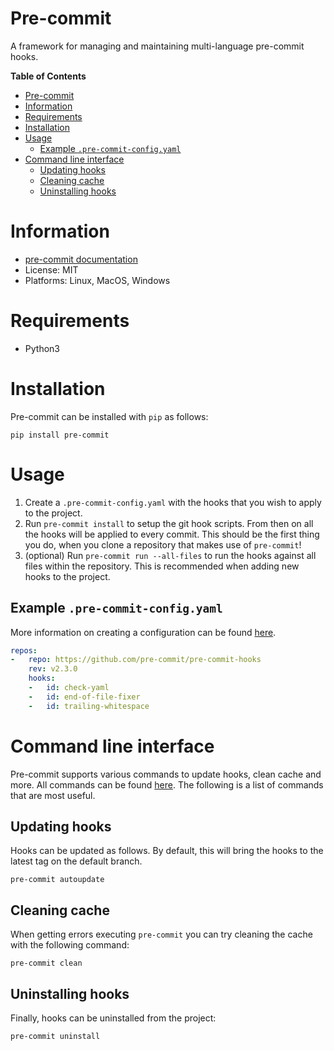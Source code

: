 # Pre-commit

A framework for managing and maintaining multi-language pre-commit hooks.

**Table of Contents**

- [Pre-commit](#pre-commit)
- [Information](#information)
- [Requirements](#requirements)
- [Installation](#installation)
- [Usage](#usage)
  - [Example `.pre-commit-config.yaml`](#example-pre-commit-configyaml)
- [Command line interface](#command-line-interface)
  - [Updating hooks](#updating-hooks)
  - [Cleaning cache](#cleaning-cache)
  - [Uninstalling hooks](#uninstalling-hooks)

# Information

* [pre-commit documentation](https://pre-commit.com/)
* License: MIT
* Platforms: Linux, MacOS, Windows

# Requirements

* Python3

# Installation

Pre-commit can be installed with `pip` as follows:

```shell
pip install pre-commit
```

# Usage

1. Create a `.pre-commit-config.yaml` with the hooks that you wish to 
   apply to the project.
2. Run `pre-commit install` to setup the git hook scripts. From then on
   all the hooks will be applied to every commit. This should be the
   first thing you do, when you clone a repository that makes use of
   `pre-commit`!
3. (optional) Run `pre-commit run --all-files` to run the hooks against
   all files within the repository. This is recommended when adding new
   hooks to the project.

## Example `.pre-commit-config.yaml`

More information on creating a configuration can be found 
[here](https://pre-commit.com/#adding-pre-commit-plugins-to-your-project).

```yaml
repos:
-   repo: https://github.com/pre-commit/pre-commit-hooks
    rev: v2.3.0
    hooks:
    -   id: check-yaml
    -   id: end-of-file-fixer
    -   id: trailing-whitespace
```

# Command line interface

Pre-commit supports various commands to update hooks, clean cache and 
more. All commands can be found 
[here](https://pre-commit.com/#command-line-interface). The following
is a list of commands that are most useful.

## Updating hooks

Hooks can be updated as follows. By default, this will bring the hooks
to the latest tag on the default branch.

```shell
pre-commit autoupdate
```

## Cleaning cache

When getting errors executing `pre-commit` you can try cleaning the 
cache with the following command:

```shell
pre-commit clean
```

## Uninstalling hooks

Finally, hooks can be uninstalled from the project:

```shell
pre-commit uninstall
```
